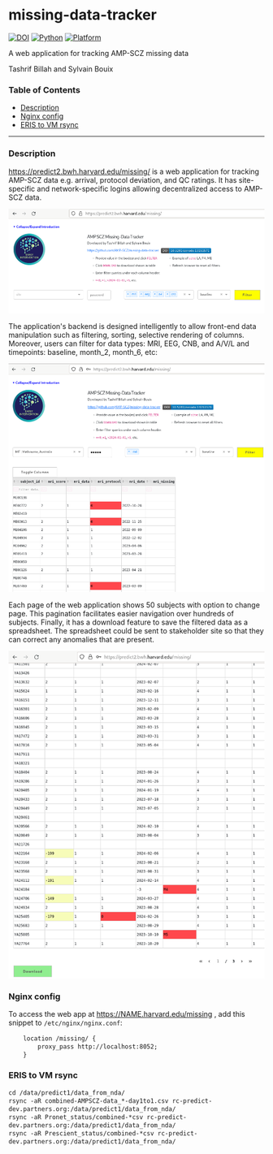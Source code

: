 # missing-data-tracker

[![DOI](https://zenodo.org/badge/DOI/10.5281/zenodo.13151571.svg)](https://doi.org/10.5281/zenodo.13151571) [![Python](https://img.shields.io/badge/Python-3.9-green.svg)]() [![Platform](https://img.shields.io/badge/Platform-linux--64-orange.svg)]()

A web application for tracking AMP-SCZ missing data

Tashrif Billah and Sylvain Bouix

### Table of Contents

* [Description](#description)
* [Nginx config](#nginx-config)
* [ERIS to VM rsync](#eris-to-vm-rsync)

---

### Description

https://predict2.bwh.harvard.edu/missing/ is a web application for tracking AMP-SCZ data e.g. arrival, protocol deviation, and QC ratings. It has site-specific and network-specific logins allowing decentralized access to AMP-SCZ data.

![](home.png)

The application's backend is designed intelligently to allow front-end data manipulation such as filtering, sorting, selective rendering of columns. Moreover, users can filter for data types: MRI, EEG, CNB, and A/V/L and timepoints: baseline, month_2, month_6, etc:

![](filters.png)

Each page of the web application shows 50 subjects with option to change page. This pagination facilitates easier navigation over hundreds of subjects. Finally, it has a download feature to save the filtered data as a spreadsheet. The spreadsheet could be sent to stakeholder site so that they can correct any anomalies that are present.

![](download.png)


### Nginx config

To access the web app at https://NAME.harvard.edu/missing , add this snippet to `/etc/nginx/nginx.conf`:

```
    location /missing/ {
        proxy_pass http://localhost:8052;
    }
```


### ERIS to VM rsync

```
cd /data/predict1/data_from_nda/
rsync -aR combined-AMPSCZ-data_*-day1to1.csv rc-predict-dev.partners.org:/data/predict1/data_from_nda/
rsync -aR Pronet_status/combined-*csv rc-predict-dev.partners.org:/data/predict1/data_from_nda/
rsync -aR Prescient_status/combined-*csv rc-predict-dev.partners.org:/data/predict1/data_from_nda/
```


